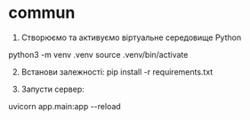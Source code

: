 # commun
1. Створюємо та активуємо віртуальне середовище Python

python3 -m venv .venv
source .venv/bin/activate

2. Встанови залежності:
pip install -r requirements.txt

3. Запусти сервер:

uvicorn app.main:app --reload